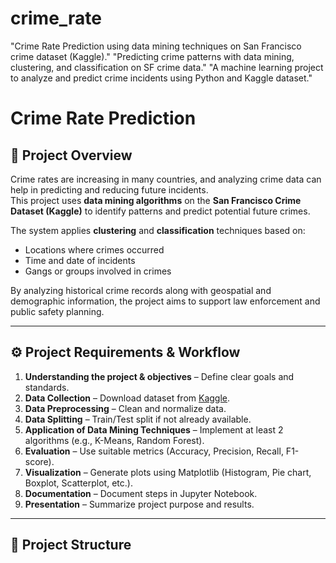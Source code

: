 # crime_rate
"Crime Rate Prediction using data mining techniques on San Francisco crime dataset (Kaggle)."  "Predicting crime patterns with data mining, clustering, and classification on SF crime data."  "A machine learning project to analyze and predict crime incidents using Python and Kaggle dataset."

# Crime Rate Prediction

## 📌 Project Overview
Crime rates are increasing in many countries, and analyzing crime data can help in predicting and reducing future incidents.  
This project uses **data mining algorithms** on the **San Francisco Crime Dataset (Kaggle)** to identify patterns and predict potential future crimes.  

The system applies **clustering** and **classification** techniques based on:
- Locations where crimes occurred  
- Time and date of incidents  
- Gangs or groups involved in crimes  

By analyzing historical crime records along with geospatial and demographic information, the project aims to support law enforcement and public safety planning.

---

## ⚙️ Project Requirements & Workflow
1. **Understanding the project & objectives** – Define clear goals and standards.  
2. **Data Collection** – Download dataset from [Kaggle](https://www.kaggle.com/c/sf-crime).  
3. **Data Preprocessing** – Clean and normalize data.  
4. **Data Splitting** – Train/Test split if not already available.  
5. **Application of Data Mining Techniques** – Implement at least 2 algorithms (e.g., K-Means, Random Forest).  
6. **Evaluation** – Use suitable metrics (Accuracy, Precision, Recall, F1-score).  
7. **Visualization** – Generate plots using Matplotlib (Histogram, Pie chart, Boxplot, Scatterplot, etc.).  
8. **Documentation** – Document steps in Jupyter Notebook.  
9. **Presentation** – Summarize project purpose and results.  

---

## 📂 Project Structure
